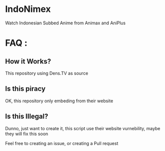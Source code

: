 # IndoNimex
Watch Indonesian Subbed Anime from Animax and AniPlus

# FAQ :

## How it Works?
This repository using Dens.TV as source

## Is this piracy
OK, this repository only embeding from their website

## Is this Illegal?
Dunno, just want to create it, this script use their website vurnebility,
maybe they will fix this soon

Feel free to creating an issue, or creating a Pull request
